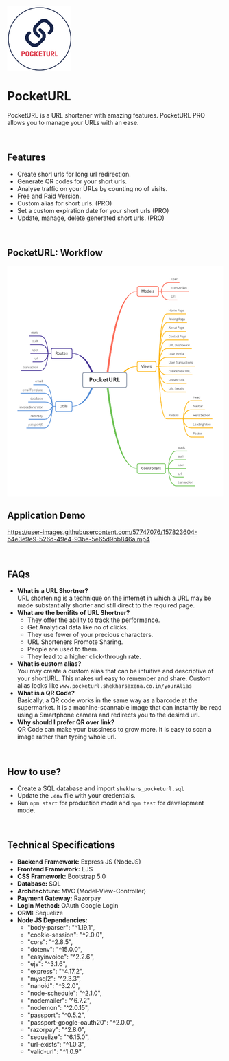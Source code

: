 <img src="/public/images/logo/PocketURL.png" width="150" height="150" />

# PocketURL

PocketURL is a URL shortener with amazing features. PocketURL PRO allows you to manage your URLs with an ease.

<br/>

## Features

* Create shorl urls for long url redirection.
* Generate QR codes for your short urls.
* Analyse traffic on your URLs by counting no of visits.
* Free and Paid Version.
* Custom alias for short urls. (PRO)
* Set a custom expiration date for your short urls (PRO)
* Update, manage, delete generated short urls. (PRO)

<br/>

## PocketURL: Workflow

<img src="/PocketURL.png"/>

<br/>

## Application Demo

https://user-images.githubusercontent.com/57747076/157823604-b4e3e9e9-526d-49e4-93be-5e65d9bb846a.mp4

<br/>

## FAQs

* **What is a URL Shortner?**
  <br/>URL shortening is a technique on the internet in which a URL may be made substantially shorter and still direct to the required page.
* **What are the benifits of URL Shortner?**
  * They offer the ability to track the performance.
  * Get Analytical data like no of clicks.
  * They use fewer of your precious characters.
  * URL Shorteners Promote Sharing. 
  * People are used to them.
  * They lead to a higher click-through rate.
* **What is custom alias?**
  <br/>You may create a custom alias that can be intuitive and descriptive of your shortURL. This makes url easy to remember and share. Custom alias looks like `www.pocketurl.shekharsaxena.co.in/yourAlias`
* **What is a QR Code?**
  <br/>Basically, a QR code works in the same way as a barcode at the supermarket. It is a machine-scannable image that can instantly be read using a Smartphone camera and redirects you to the desired url.
* **Why should I prefer QR over link?**
  <br/>QR Code can make your bussiness to grow more. It is easy to scan a image rather than typing whole url.


<br/>

## How to use?
* Create a SQL database and import `shekhars_pocketurl.sql`
* Update the `.env` file with your credentials.
* Run `npm start` for production mode and `npm test` for development mode.

<br/>

## Technical Specifications

* **Backend Framework:** Express JS (NodeJS)
* **Frontend Framework:** EJS
* **CSS Framework:** Bootstrap 5.0
* **Database:** SQL
* **Architechture:** MVC (Model-View-Controller)
* **Payment Gateway:** Razorpay
* **Login Method:** OAuth Google Login
* **ORM:** Sequelize
* **Node JS Dependencies:**
  * "body-parser": "^1.19.1",
  * "cookie-session": "^2.0.0",
  * "cors": "^2.8.5",
  * "dotenv": "^15.0.0",
  * "easyinvoice": "^2.2.6",
  * "ejs": "^3.1.6",
  * "express": "^4.17.2",
  * "mysql2": "^2.3.3",
  * "nanoid": "^3.2.0",
  * "node-schedule": "^2.1.0",
  * "nodemailer": "^6.7.2",
  * "nodemon": "^2.0.15",
  * "passport": "^0.5.2",
  * "passport-google-oauth20": "^2.0.0",
  * "razorpay": "^2.8.0",
  * "sequelize": "^6.15.0",
  * "url-exists": "^1.0.3",
  * "valid-url": "^1.0.9"
